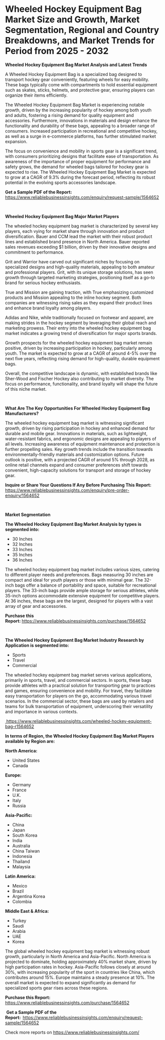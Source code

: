 <p><h1>Wheeled Hockey Equipment Bag Market Size and Growth, Market Segmentation, Regional and Country Breakdowns, and Market Trends for Period from 2025 -  2032</h1></p><p><strong>Wheeled Hockey Equipment Bag Market Analysis and Latest Trends</strong></p>
<p><p>A Wheeled Hockey Equipment Bag is a specialized bag designed to transport hockey gear conveniently, featuring wheels for easy mobility. These bags typically come with compartments to hold essential equipment such as skates, sticks, helmets, and protective gear, ensuring players can organize their items efficiently.</p><p>The Wheeled Hockey Equipment Bag Market is experiencing notable growth, driven by the increasing popularity of hockey among both youth and adults, fostering a rising demand for quality equipment and accessories. Furthermore, innovations in materials and design enhance the functionality and durability of these bags, appealing to a broader range of consumers. Increased participation in recreational and competitive hockey, as well as a surge in e-commerce platforms, has further stimulated market expansion.</p><p>The focus on convenience and mobility in sports gear is a significant trend, with consumers prioritizing designs that facilitate ease of transportation. As awareness of the importance of proper equipment for performance and safety grows, the demand for wheeled bags tailored for hockey gear is expected to rise. The Wheeled Hockey Equipment Bag Market is expected to grow at a CAGR of 9.3% during the forecast period, reflecting its robust potential in the evolving sports accessories landscape.</p></p>
<p><strong>Get a Sample PDF of the Report:&nbsp;</strong> <a href="https://www.reliablebusinessinsights.com/enquiry/request-sample/1564652?utm_campaign=2125&utm_medium=2&utm_source=Github&utm_content=ia&utm_term=06022025&utm_id=wheeled-hockey-equipment-bag">https://www.reliablebusinessinsights.com/enquiry/request-sample/1564652</a></p>
<p>&nbsp;</p>
<p><strong>Wheeled Hockey Equipment Bag Major Market Players</strong></p>
<p><p>The wheeled hockey equipment bag market is characterized by several key players, each vying for market share through innovation and product diversification. Bauer and CCM lead the market with their robust product lines and established brand presence in North America. Bauer reported sales revenues exceeding $1 billion, driven by their innovative designs and commitment to performance.</p><p>Grit and Warrior have carved out significant niches by focusing on specialized designs and high-quality materials, appealing to both amateur and professional players. Grit, with its unique storage solutions, has seen growth through targeted marketing strategies, positioning itself as a go-to brand for serious hockey enthusiasts.</p><p>True and Mission are gaining traction, with True emphasizing customized products and Mission appealing to the inline hockey segment. Both companies are witnessing rising sales as they expand their product lines and enhance brand loyalty among players.</p><p>Adidas and Nike, while traditionally focused on footwear and apparel, are making strides in the hockey segment by leveraging their global reach and marketing prowess. Their entry into the wheeled hockey equipment bag market indicates a growing trend of diversification for major sports brands.</p><p>Growth prospects for the wheeled hockey equipment bag market remain positive, driven by increasing participation in hockey, particularly among youth. The market is expected to grow at a CAGR of around 4-5% over the next five years, reflecting rising demand for high-quality, durable equipment bags.</p><p>Overall, the competitive landscape is dynamic, with established brands like Sher-Wood and Fischer Hockey also contributing to market diversity. The focus on performance, functionality, and brand loyalty will shape the future of this niche market.</p></p>
<p>&nbsp;</p>
<p><strong>What Are The Key Opportunities For Wheeled Hockey Equipment Bag Manufacturers?</strong></p>
<p><p>The wheeled hockey equipment bag market is witnessing significant growth, driven by rising participation in hockey and enhanced demand for durable and mobile gear. Innovations in materials, such as lightweight, water-resistant fabrics, and ergonomic designs are appealing to players of all levels. Increasing awareness of equipment maintenance and protection is further propelling sales. Key growth trends include the transition towards environmentally-friendly materials and customization options. Future outlook is positive, with a projected CAGR of around 5% through 2028, as online retail channels expand and consumer preferences shift towards convenient, high-capacity solutions for transport and storage of hockey gear.</p></p>
<p><strong>Inquire or Share Your Questions If Any Before Purchasing This Report:</strong> <a href="https://www.reliablebusinessinsights.com/enquiry/pre-order-enquiry/1564652?utm_campaign=2125&utm_medium=2&utm_source=Github&utm_content=ia&utm_term=06022025&utm_id=wheeled-hockey-equipment-bag">https://www.reliablebusinessinsights.com/enquiry/pre-order-enquiry/1564652</a></p>
<p>&nbsp;</p>
<p><strong>Market Segmentation</strong></p>
<p><strong>The Wheeled Hockey Equipment Bag Market Analysis by types is segmented into:</strong></p>
<p><ul><li>30 Inches</li><li>32 Inches</li><li>33 Inches</li><li>35 Inches</li><li>36 Inches</li></ul></p>
<p><p>The wheeled hockey equipment bag market includes various sizes, catering to different player needs and preferences. Bags measuring 30 inches are compact and ideal for youth players or those with minimal gear. The 32-inch bags offer a balance of portability and space, suitable for recreational players. The 33-inch bags provide ample storage for serious athletes, while 35-inch options accommodate extensive equipment for competitive players. At 36 inches, these bags are the largest, designed for players with a vast array of gear and accessories.</p></p>
<p><strong>Purchase this Report:&nbsp;</strong><a href="https://www.reliablebusinessinsights.com/purchase/1564652?utm_campaign=2125&utm_medium=2&utm_source=Github&utm_content=ia&utm_term=06022025&utm_id=wheeled-hockey-equipment-bag">https://www.reliablebusinessinsights.com/purchase/1564652</a></p>
<p>&nbsp;</p>
<p><strong>The Wheeled Hockey Equipment Bag Market Industry Research by Application is segmented into:</strong></p>
<p><ul><li>Sports</li><li>Travel</li><li>Commercial</li></ul></p>
<p><p>The wheeled hockey equipment bag market serves various applications, primarily in sports, travel, and commercial sectors. In sports, these bags provide athletes with a practical solution for transporting gear to practices and games, ensuring convenience and mobility. For travel, they facilitate easy transportation for players on the go, accommodating various travel scenarios. In the commercial sector, these bags are used by retailers and teams for bulk transportation of equipment, underscoring their versatility and importance in various contexts.</p></p>
<p><a href="https://www.reliablebusinessinsights.com/wheeled-hockey-equipment-bag-r1564652?utm_campaign=2125&utm_medium=2&utm_source=Github&utm_content=ia&utm_term=06022025&utm_id=wheeled-hockey-equipment-bag">&nbsp;https://www.reliablebusinessinsights.com/wheeled-hockey-equipment-bag-r1564652</a></p>
<p><strong>In terms of Region, the Wheeled Hockey Equipment Bag Market Players available by Region are:</strong></p>
<p>
    <p> <strong> North America: </strong>
        <ul>
            <li>United States</li>
            <li>Canada</li>
        </ul>
        </p> 
    <p> <strong> Europe: </strong>
        <ul>
            <li>Germany</li>
            <li>France</li>
            <li>U.K.</li>
            <li>Italy</li>
            <li>Russia</li>
        </ul>
        </p> 
    <p> <strong> Asia-Pacific: </strong>
        <ul>
            <li>China</li>
            <li>Japan</li>
            <li>South Korea</li>
            <li>India</li>
            <li>Australia</li>
            <li>China Taiwan</li>
            <li>Indonesia</li>
            <li>Thailand</li>
            <li>Malaysia</li>
        </ul>
        </p> 
    <p> <strong> Latin America: </strong>
        <ul>
            <li>Mexico</li>
            <li>Brazil</li>
            <li>Argentina Korea</li>
            <li>Colombia</li>
        </ul>
        </p> 
    <p> <strong> Middle East & Africa: </strong>
        <ul>
            <li>Turkey</li>
            <li>Saudi</li>
            <li>Arabia</li>
            <li>UAE</li>
            <li>Korea</li>
        </ul>
    </p>
    </p>
<p><p>The global wheeled hockey equipment bag market is witnessing robust growth, particularly in North America and Asia-Pacific. North America is projected to dominate, holding approximately 40% market share, driven by high participation rates in hockey. Asia-Pacific follows closely at around 30%, with increasing popularity of the sport in countries like China, which contributes around 15%. Europe maintains a steady presence at 10%. The overall market is expected to expand significantly as demand for specialized sports gear rises across these regions.</p></p>
<p><strong>Purchase this Report: </strong><a href="https://www.reliablebusinessinsights.com/purchase/1564652?utm_campaign=2125&utm_medium=2&utm_source=Github&utm_content=ia&utm_term=06022025&utm_id=wheeled-hockey-equipment-bag">https://www.reliablebusinessinsights.com/purchase/1564652</a></p>
<p>&nbsp;<strong>Get a Sample PDF of the Report:&nbsp;&nbsp;</strong><a href="https://www.reliablebusinessinsights.com/enquiry/request-sample/1564652?utm_campaign=2125&utm_medium=2&utm_source=Github&utm_content=ia&utm_term=06022025&utm_id=wheeled-hockey-equipment-bag">https://www.reliablebusinessinsights.com/enquiry/request-sample/1564652</a></p>
<p><strong></strong></p>
<p>Check more reports on <a href="https://www.reliablebusinessinsights.com/?utm_campaign=2125&utm_medium=2&utm_source=Github&utm_content=ia&utm_term=06022025&utm_id=wheeled-hockey-equipment-bag">https://www.reliablebusinessinsights.com/</a></p>
